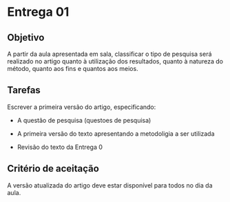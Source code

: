 # Entrega 01

## Objetivo

A partir da aula apresentada em sala, classificar o tipo de pesquisa será realizado no artigo quanto à utilização dos resultados, quanto à natureza do método, quanto aos fins e quantos aos meios.

## Tarefas

Escrever a primeira versão do artigo, especificando:

- A questão de pesquisa (questoes de pesquisa)

- A primeira versão do texto apresentando a metodoligia a ser utilizada

- Revisão do texto da Entrega 0

## Critério de aceitação

A versão atualizada do artigo deve estar disponível para todos no dia da aula.



